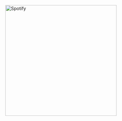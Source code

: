 [<img src="https://nowplaying-eta.vercel.app/api/spotify-playing" alt="Spotify" width="350"/>](https://open.spotify.com/user/21tpr2ay3xpqaypo6de5nmp6q)
